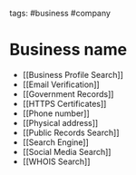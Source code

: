 tags: #business #company

# Business name

- [[Business Profile Search]]
- [[Email Verification]]
- [[Government Records]]
- [[HTTPS Certificates]]
- [[Phone number]]
- [[Physical address]]
- [[Public Records Search]]
- [[Search Engine]]
- [[Social Media Search]]
- [[WHOIS Search]]
